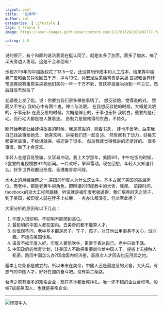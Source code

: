 ```yaml
---
layout: post
title:  "乱弹琴"
author: sal
categories: [ Lifestyle ]
tags: [ France ]
image: https://user-images.githubusercontent.com/111761629/208243777-f818adce-23aa-4295-95b2-725d1c617695.jpg

rating: 4.5
---
```


说的很正，有个和面的说法我现在挺认同了。就是水多了加面，面多了加水，搞了半天旁边人发现，这是不会和面啊！

乐视2016年的中超版权花了13.5一亿，还没算制作成本和人工成本，结果靠中超卖广告和会员只收回五千万，净亏13亿。孙宏斌后来痛骂贾是呆逼
亚冠和世界杯预选赛的赛事原来央视他们买的一年一千万不到，贾跃亭直接哄抬到一年三亿，然后就没有然后了


老婆晚上发了彪，说：你要为我们家多做些事情了。 想反驳她，觉得说的对。 然而又不甘心 我的心中有两个鬼，绅士与流氓。 在我想反驳她的时候，大概是流氓的，于事无补 在我反思的时候，大概是绅士的，于事也无补 我明白，重要的是行动。而行动大都是被人推着走。 自制力是很难得的东西，不持久。

刚开始老婆让给娃讲故事的时候，我是抗拒的，照着书念， 娃也不爱听。后来我自己找故事给她念， 她喜欢听。讲完我们还一起复述。 然后就有了动力，娃每天都要听故事，不给讲就哭。被迫讲了很多。 然后我就觉得我讲的还挺好的。 很多事情，做了才会喜欢。

年轻人总是容易受骗，又容易冲动，我上大学那年，美国911，中午吃饭的时候，2食堂的电视播放911的新闻。一片欢呼，掌声雷动。现在回想，年轻人又知道什么。好多世界观都没形成。香港废青亦同理。

水木上的月经话题之一,美国的印度人为什么这么牛，基本占据了美国的高层岗位。而老中，都是老黄牛的角色，即所谓的印度教中的犬舍，贱民。 前段时间，facebook的浙大工程师跳楼，听说就是被印度老板逼得，我们培养的天之骄子，到了美国，被印度人骑在脖子上拉屎，一点办法都没有。何以至此呢？

大家分析的原因有以下几点：
1. 印度人很聪明，不聪明不能爬到高位。
2. 最聪明的中国人都在国内。去美帝的都不能算人才。
3. 价值观不同，老中基本都是房子，车子，孩子，对其他公用事务不关心，没兴趣。不适应美国体系。
3. 语言不如印度人好。印度人更能吹牛，更善于表达自己。老中只会干活。
3. 中国政府的优青计划，让美国人不敢把重要岗位给中国人干。提拔上去接触人机密，跑回中国怎么办?印度国内经济差，高层次人才回去也无用武之地。

基本上每条都是成立的。所以未来在美帝，中国人还是最底层的犬舍，大头兵。有志气的中国人才，好好在国内奋斗吧。没有第二条路。

台湾之前有很多的知名企业，现在基本都垂死挣扎。唯一还不错的企业台积电。股权7成是美国人，也就是美帝企业。

--------
![印度牛人](https://images.gitee.com/uploads/images/2019/1229/201220_bbcbc978_105854.png)
